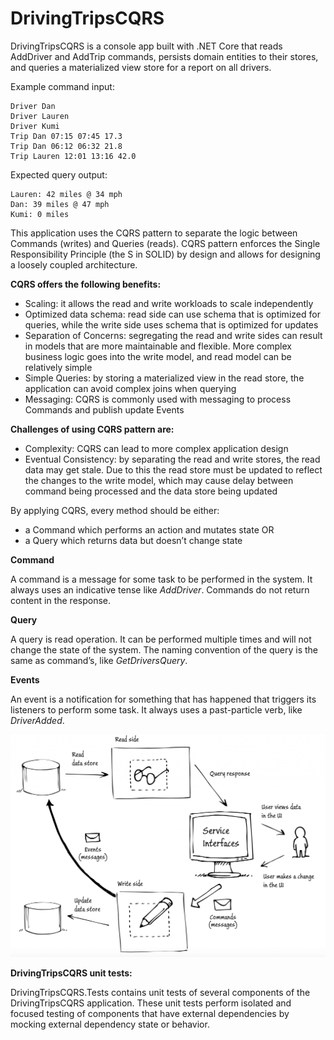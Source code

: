 # DrivingTripsCQRS

DrivingTripsCQRS is a console app built with .NET Core that reads AddDriver and AddTrip commands, persists domain entities to their stores, and queries a materialized view store for a report on all drivers.

Example command input:

```
Driver Dan
Driver Lauren
Driver Kumi
Trip Dan 07:15 07:45 17.3
Trip Dan 06:12 06:32 21.8
Trip Lauren 12:01 13:16 42.0
```

Expected query output:

```
Lauren: 42 miles @ 34 mph
Dan: 39 miles @ 47 mph
Kumi: 0 miles
```

This application uses the CQRS pattern to separate the logic between Commands (writes) and Queries (reads). CQRS pattern enforces the Single Responsibility Principle (the S in SOLID) by design and allows for designing a loosely coupled architecture.

**CQRS offers the following benefits:**

 - Scaling: it allows the read and write workloads to scale independently
 - Optimized data schema: read side can use schema that is optimized for queries, while the write side uses schema that is optimized for updates
 - Separation of Concerns: segregating the read and write sides can result in models that are more maintainable and flexible. More complex business logic goes into the write model, and read model can be relatively simple
 - Simple Queries: by storing a materialized view in the read store, the application can avoid complex joins when querying
- Messaging: CQRS is commonly used with messaging to process Commands and publish update Events

**Challenges of using CQRS pattern are:**

 - Complexity: CQRS can lead to more complex application design
 - Eventual Consistency: by separating the read and write stores, the read data may get stale. Due to this the read store must be updated to reflect the changes to the write model, which may cause delay between command being processed and the data store being updated

By applying CQRS, every method should be either:

 - a Command which performs an action and mutates state OR
 - a Query which returns data but doesn’t change state

**Command**

A command is a message for some task to be performed in the system. It always uses an indicative tense like _AddDriver_. Commands do not return content in the response.

**Query**

A query is read operation. It can be performed multiple times and will not change the state of the system. The naming convention of the query is the same as command’s, like _GetDriversQuery_.

**Events**

An event is a notification for something that has happened that triggers its listeners to perform some task. It always uses a past-particle verb, like _DriverAdded_.

<img src="https://github.com/igor-geyvandov/DrivingTripsCQRS/blob/main/Images/CQRS-Commands-Queries-Events.png?raw=true" width="600">

**DrivingTripsCQRS unit tests:**

DrivingTripsCQRS.Tests contains unit tests of several components of the DrivingTripsCQRS application. These unit tests perform isolated and focused testing of components that have external dependencies by mocking external dependency state or behavior.
